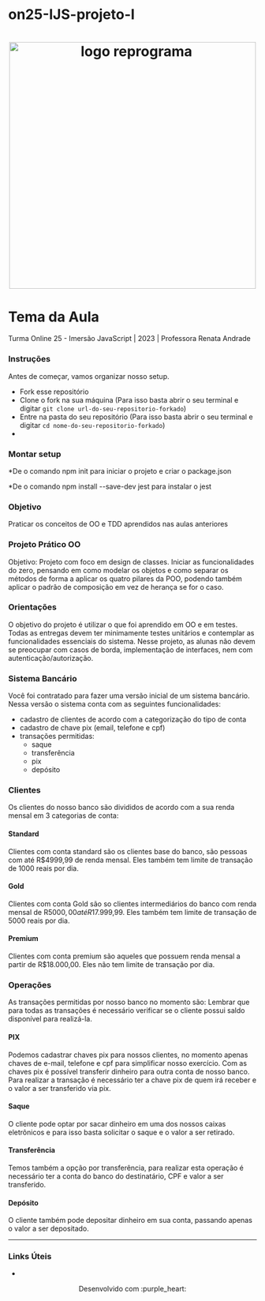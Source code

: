 # on25-IJS-projeto-I
<h1 align="center">
  <img src="assets/reprograma-fundos-claros.png" alt="logo reprograma" width="500">
</h1>

# Tema da Aula

Turma Online 25 - Imersão JavaScript | 2023 | Professora Renata Andrade

### Instruções
Antes de começar, vamos organizar nosso setup.
* Fork esse repositório 
* Clone o fork na sua máquina (Para isso basta abrir o seu terminal e digitar `git clone url-do-seu-repositorio-forkado`)
* Entre na pasta do seu repositório (Para isso basta abrir o seu terminal e digitar `cd nome-do-seu-repositorio-forkado`)
* 
### Montar setup
*De o comando npm init para iniciar o projeto e criar o package.json 

*De o comando npm install --save-dev jest para instalar o jest

### Objetivo
Praticar os conceitos de OO e TDD aprendidos nas aulas anteriores

### Projeto Prático OO
Objetivo: Projeto com foco em design de classes. Iniciar as funcionalidades do zero, pensando em como modelar os objetos e como separar os métodos de forma a aplicar os quatro pilares da POO, podendo também aplicar o padrão de composição em vez de herança se for o caso.

### Orientações
O objetivo do projeto é utilizar o que foi aprendido em OO e em testes. Todas as entregas devem ter minimamente testes unitários e contemplar as funcionalidades essenciais do sistema. Nesse projeto, as alunas não devem se preocupar com casos de borda, implementação de interfaces, nem com autenticação/autorização.
### Sistema Bancário

Você foi contratado para fazer uma versão inicial de um sistema bancário. Nessa versão o sistema conta com as seguintes funcionalidades:
- cadastro de clientes de acordo com a categorização do tipo de conta
- cadastro de chave pix (email, telefone e cpf)
- transações permitidas:
  - saque
  - transferência
  - pix
  - depósito

### Clientes
Os clientes do nosso banco são divididos de acordo com a sua renda mensal em 3 categorias de conta:
#### Standard
Clientes com conta standard são os clientes base do banco, são pessoas com até R$4999,99 de renda mensal. 
Eles também tem limite de transação de 1000 reais por dia.

#### Gold
Clientes com conta Gold são so clientes intermediários do banco com renda mensal de R$5000,00 até R$17.999,99. 
Eles também tem limite de transação de 5000 reais por dia.

#### Premium
Clientes com conta premium são aqueles que possuem renda mensal a partir de R$18.000,00.
Eles não tem limite de transação por dia.

### Operações
As transações permitidas por nosso banco no momento são:
Lembrar que para todas as transações é necessário verificar se o cliente possui saldo disponível para realizá-la.

#### PIX
Podemos cadastrar chaves pix para nossos clientes, no momento apenas chaves de e-mail, telefone e cpf para simplificar nosso exercício. Com as chaves pix é possível transferir dinheiro para outra conta de nosso banco. Para realizar a transação é necessário ter a chave pix de quem irá receber e o valor a ser transferido via pix.

#### Saque
O cliente pode optar por sacar dinheiro em uma dos nossos caixas eletrônicos e para isso basta solicitar o saque e o valor a ser retirado.

#### Transferência
Temos também a opção por transferência, para realizar esta operação é necessário ter a conta do banco do destinatário, CPF e valor a ser transferido.

#### Depósito
O cliente também pode depositar dinheiro em sua conta, passando apenas o valor a ser depositado.

***

### Links Úteis
* 

<p align="center">
Desenvolvido com :purple_heart:  
</p>
